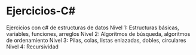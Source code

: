 # Ejercicios-C#
Ejercicios con c# de estructuras de datos
Nivel 1: Estructuras básicas, variables, funciones, arreglos
Nivel 2: Algoritmos de búsqueda, algoritmos de ordenamiento
Nivel 3: Pilas, colas, listas enlazadas, dobles, circulares
Nivel 4: Recursividad
